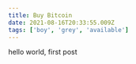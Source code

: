 ```yaml
---
title: Buy Bitcoin
date: 2021-08-16T20:33:55.009Z
tags: ['boy', 'grey', 'available']
---
```

hello world, first post
